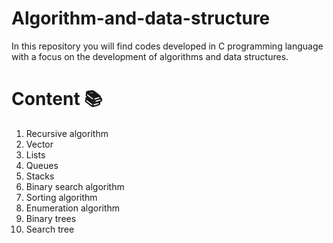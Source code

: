 # Algorithm-and-data-structure
In this repository you will find codes developed in C programming language with a focus on the development of algorithms and data structures.

<h1>Content 📚</h1>

1)  Recursive algorithm
2)  Vector
3)  Lists
4)  Queues
5)  Stacks 
6)  Binary search algorithm
7)  Sorting algorithm
8)  Enumeration algorithm
9)  Binary trees
10) Search tree
